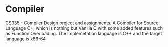 # Compiler
CS335 - Compiler Design project and assignments.
A Compiler for Source Language C+, which is nothing but Vanilla C with some added features such as Function Overloading.
The Implemetation language is C++ and the target language is x86-64
